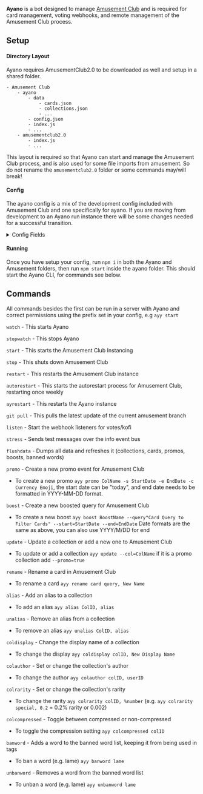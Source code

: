 **Ayano** is a bot designed to manage [Amusement Club](https://github.com/Amusement-Cafe/amusementclub2.0) and is required for card management, voting webhooks, and remote management of the Amusement Club process.

## Setup
#### Directory Layout
Ayano requires AmusementClub2.0 to be downloaded as well and setup in a shared folder.
```
- Amusement Club
    - ayano
        - data
            - cards.json
            - collections.json
            - ...
        - config.json
        - index.js
        - ...
    - amusementclub2.0
        - index.js
        - ...
```
This layout is required so that Ayano can start and manage the Amusement Club process, and is also used for some file imports from amusement. So do not rename the `amusementclub2.0` folder or some commands may/will break!
#### Config
The ayano config is a mix of the development config included with Amusement Club and one specifically for ayano. If you are moving from development to an Ayano run instance there will be some changes needed for a successful transition.

<details><summary>Config Fields</summary>

The following is taken from `./config.dest.json` but comments are added for clarity

```js
    {
    "grouptimeout": 1000, //This sets how long before ayano sends a message after receiving one to send
    "database": "", //This was originally bot in amusement, place it here for ayano.
    "amusement": {
        "analytics": {
            "mixpanel": ""
        },
        "auction": {
            "auctionFeePercent": 10, //Set the auction fee in percentage
            "auto": {
                "count": 100, // How many auctions will auto-auction keep listed
                "multiplier": 0.9, // How far above or below eval will the auctions list at
                "length": 12, // How long will they last (in hours)
                "userID": "DISCORD_VALID_USER_ID_GOES_HERE WILL EMPTY CARDS" // The user to remove cards from
            },
            "lock": false // Is auctioning cards locked?
        },
        "bot": {
            "token": "DISCORD_VALID_BOT_TOKEN_GOES_HERE", // Bot token for amusement
            "shards": 1, // How many shards amusement will use
            "prefix": "/", // With slash commands this is useless basically
            "invite": "", // The invite link for your bot
            "maintenance": true, // Is bot under maintenance? Sets to false when bot is ready to receive commands
            "debug": true,
            "adminGuildID": "DISCORD_VALID_GUILD_ID_GOES_HERE" // The sudo commands will be guild commands here
        },
        "channels": {
            "tagLog": "DISCORD_VALID_CHANNEL_ID_GOES_HERE", // Where tag auditing reports go to
            "guildLog": "DISCORD_VALID_CHANNEL_ID_GOES_HERE", // Where amusement join/leaves are logged
            "evalUpdate" :"DISCORD_VALID_CHANNEL_ID_GOES_HERE" // Where eval updates are posted
        },
        "effects": {
            "uniqueFrequency": 10 // How many uses of memories effects before a missing card is guaranteed
        },
        "evals": {
            "auction": {
                "minSamples": 4, //The minimum auctions needed before an eval update
                "maxSamples": 16, //The maximum values that can be held at a time
                "minBounds": 0.5, // Min deviation
                "maxBounds": 5.0, // Max deviation
                "aucFailMultiplier": 0.90 // Multiplier on cards for auctions not selling
            },
            "cardPrices": [ 30, 80, 150, 400, 1000, 2500 ],
            "evalUserRate": 0.25,
            "evalVialRate": 0.055
        },
        "links": {
            "baseurl": "https://amusementclub.nyc3.digitaloceanspaces.com", // Long card URL
            "shorturl": "https://amuse.noxc.dev", // Short card URL
            "topggUrl": "", // Voting link for top.gg
            "dblUrl": "" // Voting link for discorbotlist
        },
        "rng": {
            "legendary": 0.01 // Like col rarity, what does Math.random() need to roll below for a chance of a legendary
        },
        "sourcing": {
            "sauceNaoToken": ""
        },
        "symbols": { // This has been removed from index.js to allow more easy access
            "tomato": "`🍅`",
            "vial": "`🍷`",
            "lemon": "`🍋`",
            "star": "★",
            "auc_sbd": "🔹",
            "auc_lbd": "🔷",
            "auc_sod": "🔸",
            "auc_wss": "▫️",
            "accept": "✅",
            "decline": "❌",
            "red_circle": "`🔴`",
            "amu_plus": "➕"
        }
    },
    "ayanobot": {
        "token": "DISCORD_VALID_BOT_TOKEN_GOES_HERE", // Ayano's bot token goes here
        "prefix": "ayy", // Ayano still uses message content so this is needed
        "reportchannel": "" // Where ayano will post it's messages
    },
    "aws": {
        "endpoint": "nyc3.digitaloceanspaces.com",
        "bucket": "amusementclub",
        "s3accessKeyId": "",
        "s3secretAccessKey": "",
        "cardroot": "cards/"
    },
    "webhooks": {
        "dbl": {
            "token": "",
            "port": 2727,
            "pass": ""
        },
        "kofi": {
            "verification": "KO-FI VERIFICATION TOKEN GOES HERE"
        }
    }
}

```
</details>

#### Running
Once you have setup your config, run `npm i` in both the Ayano and Amusement folders, then run `npm start` inside the ayano folder. This should start the Ayano CLI, for commands see below.


## Commands
All commands besides the first can be run in a server with Ayano and correct permissions using the prefix set in your config, e.g `ayy start`

`watch` - This starts Ayano

`stopwatch` - This stops Ayano

`start` - This starts the Amusement Club Instancing

`stop` - This shuts down Amusement Club

`restart` - This restarts the Amusement Club instance

`autorestart` - This starts the autorestart process for Amusement Club, restarting once weekly

`ayrestart` - This restarts the Ayano instance

`git pull` - This pulls the latest update of the current amusement branch

`listen` - Start the webhook listeners for votes/kofi

`stress` - Sends test messages over the info event bus

`flushdata` - Dumps all data and refreshes it (collections, cards, promos, boosts, banned words)

`promo` - Create a new promo event for Amusement Club
- To create a new promo `ayy promo ColName -s StartDate -e EndDate -c Currency Emoji`, the start date can be "today", and end date needs to be formatted in YYYY-MM-DD format.

`boost` - Create a new boosted query for Amusement Club
- To create a new boost `ayy boost BoostName --query"Card Query to Filter Cards" --start=StartDate --end=EndDate` Date formats are the same as above, you can also use YYYY/M/DD for end

`update` - Update a collection or add a new one to Amusement Club
- To update or add a collection `ayy update --col=ColName` if it is a promo collection add `--promo=true`

`rename` - Rename a card in Amusement Club
- To rename a card `ayy rename card query, New Name`

`alias` - Add an alias to a collection
- To add an alias `ayy alias ColID, alias`

`unalias` - Remove an alias from a collection
- To remove an alias `ayy unalias ColID, alias`

`coldisplay` - Change the display name of a collection
- To change the display `ayy coldisplay colID, New Display Name`

`colauthor` - Set or change the collection's author
- To change the author `ayy colauthor colID, userID`

`colrarity` - Set or change the collection's rarity
- To change the rarity `ayy colrarity colID, %number` (e.g. `ayy colrarity special, 0.2` = 0.2% rarity or 0.002)

`colcompressed` - Toggle between compressed or non-compressed
- To toggle the compression setting `ayy colcompressed colID`

`banword` - Adds a word to the banned word list, keeping it from being used in tags
- To ban a word (e.g. lame) `ayy banword lame`

`unbanword` - Removes a word from the banned word list
- To unban a word (e.g. lame) `ayy unbanword lame`

